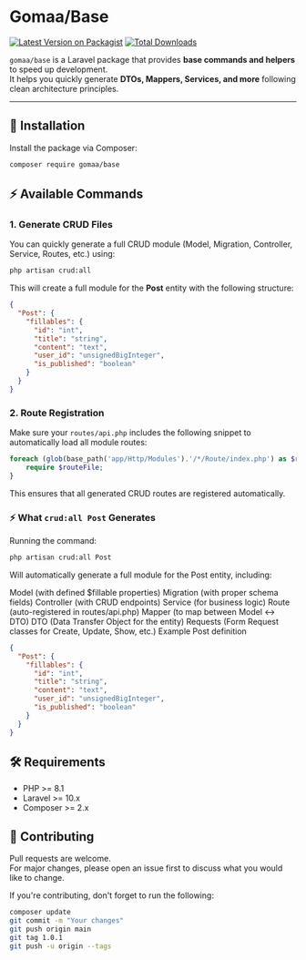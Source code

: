 # Gomaa/Base

[![Latest Version on Packagist](https://img.shields.io/packagist/v/gomaa/base.svg)](https://packagist.org/packages/gomaa/base)
[![Total Downloads](https://img.shields.io/packagist/dt/gomaa/base.svg)](https://packagist.org/packages/gomaa/base)

`gomaa/base` is a Laravel package that provides **base commands and helpers** to speed up development.  
It helps you quickly generate **DTOs, Mappers, Services, and more** following clean architecture principles.

---

## 🚀 Installation

Install the package via Composer:

```bash
composer require gomaa/base
```
## ⚡ Available Commands

### 1. Generate CRUD Files

You can quickly generate a full CRUD module (Model, Migration, Controller, Service, Routes, etc.) using:

```bash
php artisan crud:all
```
This will create a full module for the **Post** entity with the following structure:

```json
{
  "Post": {
    "fillables": {
      "id": "int",
      "title": "string",
      "content": "text",
      "user_id": "unsignedBigInteger",
      "is_published": "boolean"
    }
  }
}
```
### 2. Route Registration

Make sure your `routes/api.php` includes the following snippet to automatically load all module routes:

```php
foreach (glob(base_path('app/Http/Modules').'/*/Route/index.php') as $routeFile) {
    require $routeFile;
}
```
This ensures that all generated CRUD routes are registered automatically.

### ⚡ What `crud:all Post` Generates

Running the command:

```bash
php artisan crud:all Post
```
Will automatically generate a full module for the Post entity, including:

Model (with defined $fillable properties)
Migration (with proper schema fields)
Controller (with CRUD endpoints)
Service (for business logic)
Route (auto-registered in routes/api.php)
Mapper (to map between Model ↔ DTO)
DTO (Data Transfer Object for the entity)
Requests (Form Request classes for Create, Update, Show, etc.)
Example Post definition

```json
{
  "Post": {
    "fillables": {
      "id": "int",
      "title": "string",
      "content": "text",
      "user_id": "unsignedBigInteger",
      "is_published": "boolean"
    }
  }
}
```
## 🛠 Requirements

- PHP >= 8.1  
- Laravel >= 10.x  
- Composer >= 2.x  

## 🤝 Contributing

Pull requests are welcome.  
For major changes, please open an issue first to discuss what you would like to change.

If you're contributing, don't forget to run the following:

```bash
composer update
git commit -m "Your changes"
git push origin main
git tag 1.0.1
git push -u origin --tags
```
